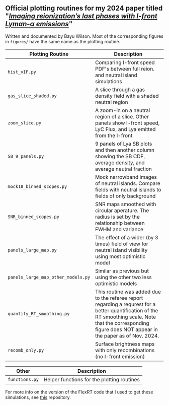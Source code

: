 ## Official plotting routines for my 2024 paper titled "[_Imaging reionization’s last phases with I-front Lyman-α emissions_](https://arxiv.org/abs/2406.14625v1)" 
Written and documented by Bayu Wilson. Most of the corresponding figures in `figures/` have the same name as the plotting routine.


| **Plotting Routine**    | **Description**                                                                                         |
|------------------|---------------------------------------------------------------------------------------------------------|
| `hist_vIF.py`     | Comparing I-front speed PDF's between full reion. and neutral island simulations   |
| `gas_slice_shaded.py`     |  A slice through a gas density field with a shaded neutral region |
| `zoom_slice.py`| A zoom-in on a neutral region of a slice. Other panels show I-front speed, LyC Flux, and Lya emitted from the I-front|
| `SB_9_panels.py`| 9 panels of Lya SB plots and then another column showing the SB CDF, average density, and average neutral fraction|
| `mock18_binned_scopes.py`| Mock narrowband images of neutral islands. Compare fields with neutral islands to fields of only background |
| `SNR_binned_scopes.py`| SNR maps smoothed with circular aperature. The radius is set by the relationship between FWHM and variance|
| `panels_large_map.py`| The effect of a wider (by 3 times) field of view for neutral island visibility using most optimistic model|
| `panels_large_map_other_models.py`|  Similar as previous but using the other two less optimistic models |
| `quantify_RT_smoothing.py`| This routine was added due to the referee report regarding a requrest for a better quantification of the RT smoothing scale. Note that the corresponding figure does NOT appear in the paper as of Nov. 2024.|
| `recomb_only.py`| Surface brightness maps with only recombinations (no I-front emission) |

| **Other**    | **Description**                                                                                         |
|------------------|---------------------------------------------------------------------------------------------------------|
| `functions.py`     | Helper functions for the plotting routines  |

For more info on the version of the FlexRT code that I used to get these simulations, see [this](https://github.com/bayu-wilson/FlexRT_imaging_reion/tree/main) repository.
